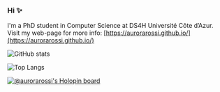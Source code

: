 ### Hi ✨

I'm a PhD student in Computer Science at DS4H Université Côte d’Azur. Visit my web-page for more info: [https://aurorarossi.github.io/](https://aurorarossi.github.io/)

![GitHub stats](https://github-readme-stats.vercel.app/api?username=aurorarossi&hide=stars&count_private=trueshow_icons=true&theme=gotham)

![Top Langs](https://github-readme-stats.vercel.app/api/top-langs/?username=aurorarossi&hide=javascript,html,jupyter%20notebook,css&layout=compact&theme=gotham)

[![@aurorarossi's Holopin board](https://holopin.me/aurorarossi)](https://holopin.io/@aurorarossi)
